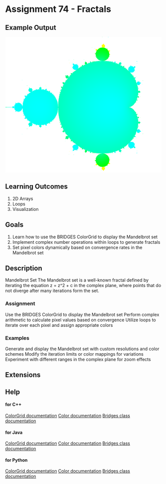 # Assignment 74 - Fractals

## Example Output

<img src="./figures/icon.png" alt="image" width="550"></img>


## Learning Outcomes

1. 2D Arrays
2. Loops
3. Visualization


## Goals
1. Learn how to use the BRIDGES ColorGrid to display the Mandelbrot set
2. Implement complex number operations within loops to generate fractals
3. Set pixel colors dynamically based on convergence rates in the Mandelbrot set

## Description
Mandelbrot Set
The Mandelbrot set is a well-known fractal defined by iterating the equation z = z^2 + c in the complex plane, where points that do not diverge after many iterations form the set.
### Assignment
Use the BRIDGES ColorGrid to display the Mandelbrot set
Perform complex arithmetic to calculate pixel values based on convergence
Utilize loops to iterate over each pixel and assign appropriate colors
### Examples
Generate and display the Mandelbrot set with custom resolutions and color schemes
Modify the iteration limits or color mappings for variations
Experiment with different ranges in the complex plane for zoom effects

## Extensions


## Help

#### for C++
[ColorGrid documentation](http://bridgesuncc.github.io/doc/cxx-api/current/html/classbridges_1_1datastructure_1_1_color_grid.html)
[Color documentation](http://bridgesuncc.github.io/doc/cxx-api/current/html/classbridges_1_1datastructure_1_1_color.html)
[Bridges class documentation](http://bridgesuncc.github.io/doc/cxx-api/current/html/classbridges_1_1_bridges.html)

#### for Java
[ColorGrid documentation](http://bridgesuncc.github.io/doc/java-api/current/html/classbridges_1_1base_1_1_color_grid.html)
[Color documentation](http://bridgesuncc.github.io/doc/java-api/current/html/classbridges_1_1base_1_1_color.html)
[Bridges class documentation](http://bridgesuncc.github.io/doc/java-api/current/html/classbridges_1_1connect_1_1_bridges.html)

#### for Python
[ColorGrid documentation](http://bridgesuncc.github.io/doc/python-api/current/html/classbridges_1_1color__grid_1_1_color_grid.html)
[Color documentation](http://bridgesuncc.github.io/doc/python-api/current/html/classbridges_1_1color_1_1_color.html)
[Bridges class documentation](http://bridgesuncc.github.io/doc/python-api/current/html/classbridges_1_1bridges_1_1_bridges.html)


